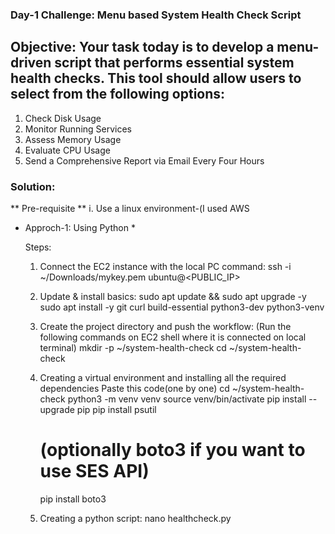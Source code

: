 ### Day-1 Challenge: Menu based System Health Check Script ###
## Objective: Your task today is to develop a menu-driven script that performs essential system health checks. This tool should allow users to select from the following options:
1. Check Disk Usage
2. Monitor Running Services
3. Assess Memory Usage
4. Evaluate CPU Usage
5. Send a Comprehensive Report via Email Every Four Hours

### Solution:
** Pre-requisite **
i. Use a linux environment-(I used AWS 
* Approch-1: Using Python *

  Steps:
  1. Connect the EC2 instance with the local PC
     command: ssh -i ~/Downloads/mykey.pem ubuntu@<PUBLIC_IP>
     
  2. Update & install basics:
     sudo apt update && sudo apt upgrade -y
     sudo apt install -y git curl build-essential python3-dev python3-venv
     
  3. Create the project directory and push the workflow:
     (Run the following commands on EC2 shell where it is connected on local terminal)
     mkdir -p ~/system-health-check
     cd ~/system-health-check

  4. Creating a virtual environment and installing all the required dependencies
     Paste this code(one by one)
     cd ~/system-health-check
     python3 -m venv venv
     source venv/bin/activate
     pip install --upgrade pip
     pip install psutil
     # (optionally boto3 if you want to use SES API)
     pip install boto3

  5. Creating a python script:
     nano healthcheck.py


     

  
